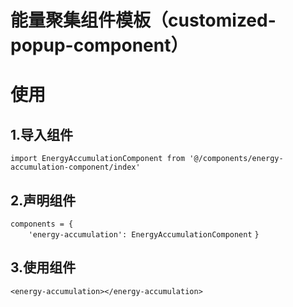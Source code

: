 
# 能量聚集组件模板（customized-popup-component）

# 使用
## 1.导入组件
`import EnergyAccumulationComponent from '@/components/energy-accumulation-component/index'`
## 2.声明组件
`components = {`  
`    'energy-accumulation': EnergyAccumulationComponent`
`}`
## 3.使用组件
`<energy-accumulation></energy-accumulation>`
